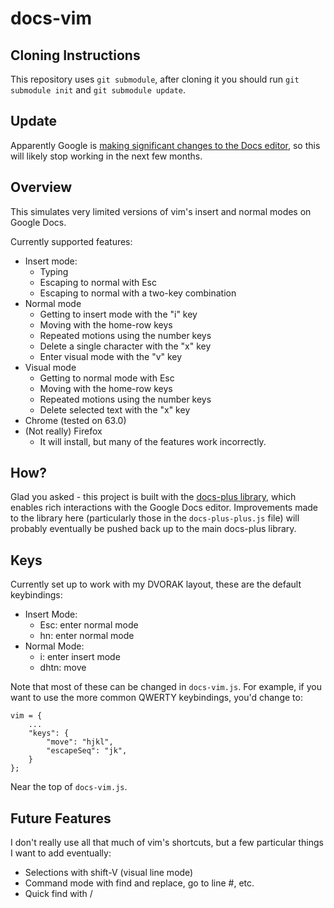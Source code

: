 # docs-vim
## Cloning Instructions
This repository uses ``git submodule``, after cloning it you should run ``git
submodule init`` and ``git submodule update``.

## Update
Apparently Google is [making significant changes to the Docs
editor](https://workspaceupdates.googleblog.com/2021/05/Google-Docs-Canvas-Based-Rendering-Update.html),
so this will likely stop working in the next few months.

## Overview
This simulates very limited versions of vim's insert and normal modes on Google
Docs.

Currently supported features:
* Insert mode:
    * Typing
    * Escaping to normal with Esc
    * Escaping to normal with a two-key combination
* Normal mode
    * Getting to insert mode with the "i" key
    * Moving with the home-row keys
    * Repeated motions using the number keys
    * Delete a single character with the "x" key
    * Enter visual mode with the "v" key
* Visual mode
    * Getting to normal mode with Esc
    * Moving with the home-row keys
    * Repeated motions using the number keys
    * Delete selected text with the "x" key
* Chrome (tested on 63.0)
* (Not really) Firefox
    * It will install, but many of the features work incorrectly.
    
## How?
Glad you asked - this project is built with the [docs-plus
library](https://github.com/matthewsot/docs-plus), which enables rich
interactions with the Google Docs editor. Improvements made to the library here
(particularly those in the ``docs-plus-plus.js`` file) will probably eventually
be pushed back up to the main docs-plus library.

## Keys
Currently set up to work with my DVORAK layout, these are the default keybindings:

* Insert Mode:
    * Esc: enter normal mode
    * hn: enter normal mode
* Normal Mode:
    * i: enter insert mode
    * dhtn: move

Note that most of these can be changed in ``docs-vim.js``. For example, if you
want to use the more common QWERTY keybindings, you'd change to:

```
vim = {
    ...
    "keys": {
        "move": "hjkl",
        "escapeSeq": "jk",
    }
};
```

Near the top of ``docs-vim.js``.

## Future Features
I don't really use all that much of vim's shortcuts, but a few particular things I want to add
eventually:

* Selections with shift-V (visual line mode)
* Command mode with find and replace, go to line #, etc.
* Quick find with /
